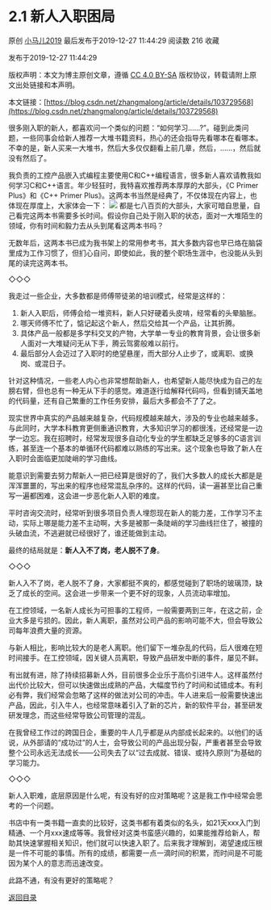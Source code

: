 2.1 新人入职困局
==========

原创 [小马儿2019](https://me.csdn.net/zhangmalong) 最后发布于2019-12-27 11:44:29 阅读数 216 收藏

发布于2019-12-27 11:44:29

[](http://creativecommons.org/licenses/by-sa/4.0/)版权声明：本文为博主原创文章，遵循 [CC 4.0 BY-SA](http://creativecommons.org/licenses/by-sa/4.0/) 版权协议，转载请附上原文出处链接和本声明。

本文链接：[https://blog.csdn.net/zhangmalong/article/details/103729568](https://blog.csdn.net/zhangmalong/article/details/103729568)

很多刚入职的新人，都喜欢问一个类似的问题：“如何学习……?”。碰到此类问题，一些同事会给新人推荐一大堆书籍资料，热心的还会指导先看哪本在看哪本。不幸的是，新人买来一大堆书，然后大多仅仅翻看上前几章，然后，……，然后就没有然后了。

我负责的工控产品嵌入式编程主要使用C和C++编程语言，很多新人喜欢请教我如何学习C和C++语言。年少轻狂时，我特喜欢推荐两本厚厚的大部头，《C Primer Plus》和《C++ Primer Plus》。这两本书当然是经典了，不仅体现在内容上，也体现在厚度上，大家体会一下：
![](https://img-blog.csdnimg.cn/20191227114058354.jpg?x-oss-process=image/watermark,type_ZmFuZ3poZW5naGVpdGk,shadow_10,text_aHR0cHM6Ly9ibG9nLmNzZG4ubmV0L3poYW5nbWFsb25n,size_16,color_FFFFFF,t_70)
都是七八百页的大部头，大家可暗自思量，自己看完这两本书需要多长时间。假设你自己处于刚入职的状态，面对一大堆陌生的领域，你有时间和毅力去从头到尾看这两本书吗？

无数年后，这两本书已成为我书架上的常用参考书，其大多数内容也早已烙在脑袋里成为工作习惯了，但扪心自问，即使如此，我的整个职场生涯中，也没能从头到尾的读完这两本书。

◇◇◇

我走过一些企业，大多数都是师傅带徒弟的培训模式，经常是这样的：

1.  新人入职后，师傅会给一堆资料，新人只好硬着头皮啃，经常看的头晕脑胀。
2.  哪天师傅不忙了，惦记起这个新人，然后交给其一个产品，让其折腾。
3.  具体产品一般都是多学科交叉的产物，大学单一专业的教育背景，会让很多新人面对一大堆疑问无从下手，腾云驾雾般难以前行。
4.  最后部分人会迈过了入职时的绝望悬崖，而大部分人止步了，或离职、或换岗、或混日子。

针对这种情况，一些老人内心也非常想帮助新人，也希望新人能尽快成为自己的左膀右臂，但也总有一种无从下手的感觉。难道逐行给解释代码吗，但看到铺天盖地的代码量，还有自己繁重的工作任务安排，最后大多都会不了了之。

现实世界中真实的产品越来越复杂，代码规模越来越大，涉及的专业也越来越多。与此同时，大学本科教育更侧重通识教育，大多知识学习的都很浅，还经常是一边学一边忘。我在招聘时，经常发现很多自动化专业的学生都缺乏足够多的C语言训练，甚至连一个基本的单循环代码都难以熟练的写出来。这个现象也导致了新人在入职时会面临更加陡峭的学习曲线。

能意识到需要去努力帮新人一把已经算是很好的了，我们大多数人的成长大都是是浑浑噩噩的，写出来的程序也经常混乱杂序的。这样的代码，读一遍甚至比自己重写一遍都困难，这会进一步恶化新人入职的难度。

平时咨询交流时，经常听到很多项目负责人埋怨现在新人的能力差，工作学习不主动，实际上哪是能力差不主动啊，大多是被那一条陡峭的学习曲线拦住了，被撞的头破血流，不逃避就已经很好了，谁还能做到主动。

最终的结局就是：**新人入不了岗，老人脱不了身**。

◇◇◇

新人入不了岗，老人脱不了身，大家都挺不爽的，都感觉碰到了职场的玻璃顶，缺乏了成长的空间。这会进一步带来一个更不好的现象，人员流动率增加。

在工控领域，一名新人成长为可担事的工程师，一般需要两到三年，在这之前，企业大多是亏损的。因此，新人离职，虽然对公司产品的影响可能不大，但会导致公司每年浪费大量的资源。

与新人相比，影响比较大的是老人离职。他们留下一堆杂乱的代码，后人很难在短时间接手。在工控领域，因关键人员离职，导致产品研发中断的事件，屡见不鲜。

有出就有进，除了持续招募新人外，目前很多企业乐于高价引进牛人。这样虽然付出代价比较大，但可以快速做出成熟的产品，大幅度节约了时间和试错成本。有利必有弊，我们经常会忽略了这样的做法对公司的冲击。牛人进来后一般需要快速出产品，因此，引入牛人，也经常意味着引入了新的芯片，新的软件平台，甚至研发研发理念，而这些经常导致公司管理的混乱。

在我曾经工作过的跨国日企，重要的牛人几乎都是从内部成长起来的。以他们的话说，从外部请的“成功过”的人士，会导致公司的产品出现分裂，严重者甚至会导致整个公司永远无法成长——公司失去了以“过去成就、错误、或持久原则”为基础的学习能力。

◇◇◇

新人入职难，底层原因是什么呢，有没有好的应对策略呢？这是我工作中经常会思考的一个问题。

书店中有一类书籍一直卖的比较好，这类书都有着类似的名头，如21天xxx入门到精通、一个月xxx速成等等。我曾经对这类书蛮感兴趣的，如果能推荐给新人，帮助其快速掌握相关知识，他们就可以快速入职了。后来我才理解到，渴望速成压根是一件不可能的事情。所有的成绩，都需要一点一滴时间的积累，而时间是不可能因为某个人的意志而迅速改变。

此路不通，有没有更好的策略呢？

[返回目录](https://blog.csdn.net/zhangmalong/article/details/103197670)